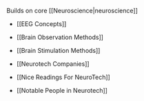 Builds on core [[Neuroscience|neuroscience]]

- [[EEG Concepts]]
- [[Brain Observation Methods]]
- [[Brain Stimulation Methods]]

- [[Neurotech Companies]]
- [[Nice Readings For NeuroTech]]
- [[Notable People in Neurotech]]
